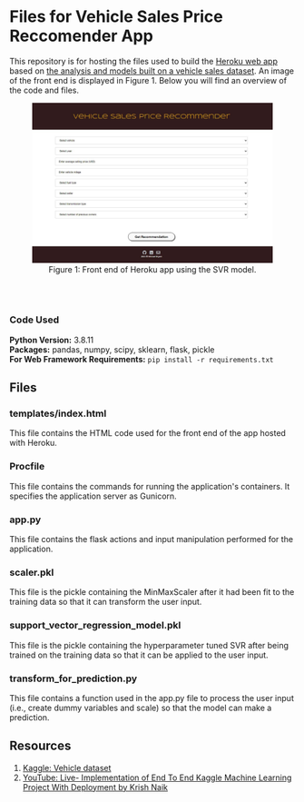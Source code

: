 # Files for Vehicle Sales Price Reccomender App

This repository is for hosting the files used to build the [Heroku web app](https://recommend-vehicle-price.herokuapp.com/) based on [the analysis and models built on a vehicle sales dataset](https://github.com/MichaelBryantDS/vehicle-price-rec). An image of the front end is displayed in Figure 1. Below you will find an overview of the code and files.

<div align="center">
  
<figure>
<img src="images/frontend.JPG"><br/>
  <figcaption>Figure 1: Front end of Heroku app using the SVR model.</figcaption>
</figure>
<br/><br/>
  
</div>

### Code Used 

**Python Version:** 3.8.11 <br />
**Packages:** pandas, numpy, scipy, sklearn, flask, pickle<br />
**For Web Framework Requirements:**  ```pip install -r requirements.txt```  

## Files

### templates/index.html

This file contains the HTML code used for the front end of the app hosted with Heroku.

### Procfile

This file contains the commands for running the application's containers. It specifies the application server as Gunicorn.

### app.py

This file contains the flask actions and input manipulation performed for the application.

### scaler.pkl

This file is the pickle containing the MinMaxScaler after it had been fit to the training data so that it can transform the user input.

### support_vector_regression_model.pkl

This file is the pickle containing the hyperparameter tuned SVR after being trained on the training data so that it can be applied to the user input.

### transform_for_prediction.py

This file contains a function used in the app.py file to process the user input (i.e., create dummy variables and scale) so that the model can make a prediction.

## Resources

1. [Kaggle: Vehicle dataset](https://www.kaggle.com/nehalbirla/vehicle-dataset-from-cardekho)
2. [YouTube: Live- Implementation of End To End Kaggle Machine Learning Project With Deployment by Krish Naik](https://www.youtube.com/watch?v=p_tpQSY1aTs)


